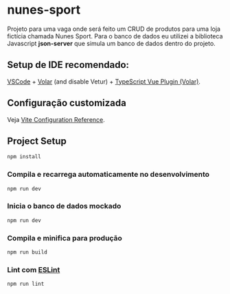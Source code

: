 # nunes-sport

Projeto para uma vaga onde será feito um CRUD de produtos para uma loja fictícia chamada Nunes Sport.
Para o banco de dados eu utilizei a biblioteca Javascript <strong>json-server</strong> que simula um banco de dados dentro do projeto.

## Setup de IDE recomendado:

[VSCode](https://code.visualstudio.com/) + [Volar](https://marketplace.visualstudio.com/items?itemName=Vue.volar) (and disable Vetur) + [TypeScript Vue Plugin (Volar)](https://marketplace.visualstudio.com/items?itemName=Vue.vscode-typescript-vue-plugin).

## Configuração customizada

Veja [Vite Configuration Reference](https://vitejs.dev/config/).

## Project Setup

```sh
npm install
```

### Compila e recarrega automaticamente no desenvolvimento

```sh
npm run dev
```

### Inicia o banco de dados mockado

```sh
npm run dev
```

### Compila e minifica para produção

```sh
npm run build
```

### Lint com [ESLint](https://eslint.org/)

```sh
npm run lint
```
